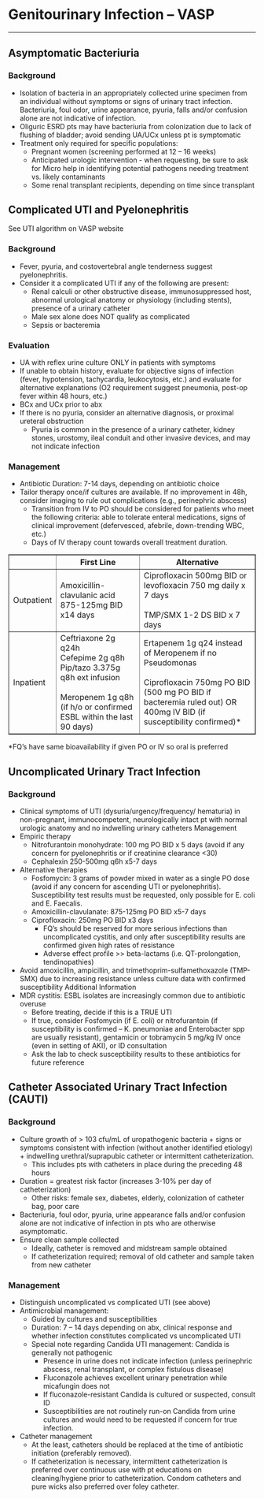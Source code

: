 # Genitourinary Infection – VASP

---

## Asymptomatic Bacteriuria

### Background
-	Isolation of bacteria in an appropriately collected urine specimen from an individual without symptoms or signs of urinary tract infection. Bacteriuria, foul odor, urine appearance, pyuria, falls and/or confusion alone are not indicative of infection. 
-	Oliguric ESRD pts may have bacteriuria from colonization due to lack of flushing of bladder; avoid sending UA/UCx unless pt is symptomatic
-	Treatment only required for specific populations:
    -	Pregnant women (screening performed at 12 – 16 weeks)
    -	Anticipated urologic intervention - when requesting, be sure to ask for Micro help in identifying potential pathogens needing treatment vs. likely contaminants
    -	Some renal transplant recipients, depending on time since transplant

## Complicated UTI and Pyelonephritis

See UTI algorithm on VASP website

### Background
-	Fever, pyuria, and costovertebral angle tenderness suggest pyelonephritis. 
-	Consider it a complicated UTI if any of the following are present:
    -	Renal calculi or other obstructive disease, immunosuppressed host, abnormal urological anatomy or physiology (including stents), presence of a urinary catheter
    -	Male sex alone does NOT qualify as complicated
    -	Sepsis or bacteremia

### Evaluation
-	UA with reflex urine culture ONLY in patients with symptoms
-	If unable to obtain history, evaluate for objective signs of infection (fever, hypotension, tachycardia, leukocytosis, etc.) and evaluate for alternative explanations (O2 requirement suggest pneumonia, post-op fever within 48 hours, etc.)
-	BCx and UCx prior to abx 
-	If there is no pyuria, consider an alternative diagnosis, or proximal ureteral obstruction
    -	Pyuria is common in the presence of a urinary catheter, kidney stones, urostomy, ileal conduit and other invasive devices, and may not indicate infection

### Management
-	Antibiotic Duration: 7-14 days, depending on antibiotic choice
-	Tailor therapy once/if cultures are available. If no improvement in 48h, consider imaging to rule out complications (e.g., perinephric abscess)
    -	Transition from IV to PO should be considered for patients who meet the following criteria: able to tolerate enteral medications, signs of clinical improvement (defervesced, afebrile, down-trending WBC, etc.)
    -	Days of IV therapy count towards overall treatment duration.

<table border="1">
  <thead>
    <tr>
        <th></th>
      <th>First Line</th>
      <th>Alternative</th>
    </tr>
  </thead>
  <tbody>
    <tr>
     <td>Outpatient</td> <td>
        Amoxicillin-clavulanic acid 875-125mg BID x14 days
      </td>
      <td>
        Ciprofloxacin 500mg BID or levofloxacin 750 mg daily x 7 days<br><br>
        TMP/SMX 1-2 DS BID x 7 days
      </td>
    </tr>
    <tr>
      <td>Inpatient</td><td>
        Ceftriaxone 2g q24h<br>
        Cefepime 2g q8h<br>
        Pip/tazo 3.375g q8h ext infusion<br><br>
        Meropenem 1g q8h (if h/o or confirmed ESBL within the last 90 days)
      </td>
      <td>
        Ertapenem 1g q24 instead of Meropenem if no Pseudomonas<br><br>
        Ciprofloxacin 750mg PO BID (500 mg PO BID if bacteremia ruled out) OR 400mg IV BID (if susceptibility confirmed)*
      </td>
    </tr>
  </tbody>
</table>

*FQ’s have same bioavailability if given PO or IV so oral is preferred

## Uncomplicated Urinary Tract Infection

### Background
-	Clinical symptoms of UTI (dysuria/urgency/frequency/ hematuria) in non-pregnant, immunocompetent, neurologically intact pt with normal urologic anatomy and no indwelling urinary catheters
Management
-	Empiric therapy
    -	Nitrofurantoin monohydrate: 100 mg PO BID x 5 days (avoid if any concern for pyelonephritis or if creatinine clearance <30)
    -	Cephalexin 250-500mg q6h x5-7 days
-	Alternative therapies
    -	Fosfomycin: 3 grams of powder mixed in water as a single PO dose (avoid if any concern for ascending UTI or pyelonephritis). Susceptibility test results must be requested, only possible for E. coli and E. Faecalis.
    -	Amoxicillin-clavulanate: 875-125mg PO BID x5-7 days
    -	Ciprofloxacin: 250mg PO BID x3 days
        -	FQ’s should be reserved for more serious infections than uncomplicated cystitis, and only after susceptibility results are confirmed given high rates of resistance
        -	Adverse effect profile >> beta-lactams (i.e. QT-prolongation, tendinopathies)
-	Avoid amoxicillin, ampicillin, and trimethoprim-sulfamethoxazole (TMP-SMX) due to increasing resistance unless culture data with confirmed susceptibility
Additional Information
-	MDR cystitis: ESBL isolates are increasingly common due to antibiotic overuse
    -	Before treating, decide if this is a TRUE UTI
    -	If true, consider Fosfomycin (if E. coli) or nitrofurantoin (if susceptibility is confirmed – K. pneumoniae and Enterobacter spp are usually resistant), gentamicin or tobramycin 5 mg/kg IV once (even in setting of AKI), or ID consultation
    -	Ask the lab to check susceptibility results to these antibiotics for future reference

## Catheter Associated Urinary Tract Infection (CAUTI)

### Background
-	Culture growth of > 103 cfu/mL of uropathogenic bacteria + signs or symptoms consistent with infection (without another identified etiology) + indwelling urethral/suprapubic catheter or intermittent catheterization.
    -	This includes pts with catheters in place during the preceding 48 hours 
-	Duration = greatest risk factor (increases 3-10% per day of catheterization)
    -	Other risks: female sex, diabetes, elderly, colonization of catheter bag, poor care 
-	Bacteriuria, foul odor, pyuria, urine appearance falls and/or confusion alone are not indicative of infection in pts who are otherwise asymptomatic. 
-	Ensure clean sample collected
    -	Ideally, catheter is removed and midstream sample obtained
    -	If catheterization required; removal of old catheter and sample taken from new catheter

### Management
-	Distinguish uncomplicated vs complicated UTI (see above) 
-	Antimicrobial management:
    -	Guided by cultures and susceptibilities
    -	Duration: 7 – 14 days depending on abx, clinical response and whether infection constitutes complicated vs uncomplicated UTI
    -	Special note regarding Candida UTI management: Candida is generally not pathogenic
        -	Presence in urine does not indicate infection (unless perinephric abscess, renal transplant, or complex fistulous disease)
        -	Fluconazole achieves excellent urinary penetration while micafungin does not
        -	If fluconazole-resistant Candida is cultured or suspected, consult ID
        -	Susceptibilities are not routinely run-on Candida from urine cultures and would need to be requested if concern for true infection.
-	Catheter management
    -	At the least, catheters should be replaced at the time of antibiotic initiation (preferably removed).
    -	If catheterization is necessary, intermittent catheterization is preferred over continuous use with pt educations on cleaning/hygiene prior to catheterization. Condom catheters and pure wicks also preferred over foley catheter.
